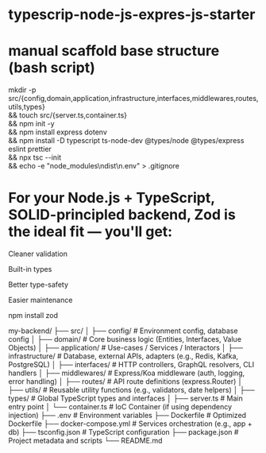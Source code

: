 # typescrip-node-js-expres-js-starter

# manual scaffold base structure (bash script)
mkdir -p src/{config,domain,application,infrastructure,interfaces,middlewares,routes,utils,types} \
&& touch src/{server.ts,container.ts} \
&& npm init -y \
&& npm install express dotenv \
&& npm install -D typescript ts-node-dev @types/node @types/express eslint prettier \
&& npx tsc --init \
&& echo -e "node_modules\ndist\n.env" > .gitignore


# For your Node.js + TypeScript, SOLID-principled backend, Zod is the ideal fit — you'll get:

 Cleaner validation

 Built-in types

 Better type-safety

Easier maintenance

npm install zod


my-backend/
├── src/
│   ├── config/               # Environment config, database config
│   ├── domain/               # Core business logic (Entities, Interfaces, Value Objects)
│   ├── application/          # Use-cases / Services / Interactors
│   ├── infrastructure/       # Database, external APIs, adapters (e.g., Redis, Kafka, PostgreSQL)
│   ├── interfaces/           # HTTP controllers, GraphQL resolvers, CLI handlers
│   ├── middlewares/          # Express/Koa middleware (auth, logging, error handling)
│   ├── routes/               # API route definitions (express.Router)
│   ├── utils/                # Reusable utility functions (e.g., validators, date helpers)
│   ├── types/                # Global TypeScript types and interfaces
│   ├── server.ts             # Main entry point
│   └── container.ts          # IoC Container (if using dependency injection)
├── .env                      # Environment variables
├── Dockerfile                # Optimized Dockerfile
├── docker-compose.yml        # Services orchestration (e.g., app + db)
├── tsconfig.json             # TypeScript configuration
├── package.json              # Project metadata and scripts
└── README.md
